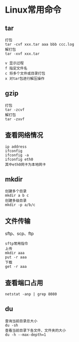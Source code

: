# Linux常用命令

## tar

```
打包
tar -cvf xxx.tar aaa bbb ccc.log
解打包
tar -xvf xxx.tar

v 显示过程
f 指定文件名
c 将多个文件或目录打包
x 对tar包进行解压操作
```

## gzip

```
打包
tar -zcvf
解打包
tar -zxvf
```

## 查看网络情况

```
ip address
ifconfig
ifconfig -a
ifconfig eth0
其中eth0网卡为本地网卡
```

## mkdir

```
创建多个目录
mkdir a b c
创建多级目录
mkdir -p a/b/c
```

## 文件传输

sftp、scp、ftp

```
sftp常用指令
上传
mkdir aaa
put -r aaa
下载
get -r aaa
```

## 查看端口占用

```
netstat -anp | grep 8080
```

## du

```
查询当前目录总大小
du -sh
查看当前目录下各文件、文件夹的大小
du -h --max-depth=1
```

